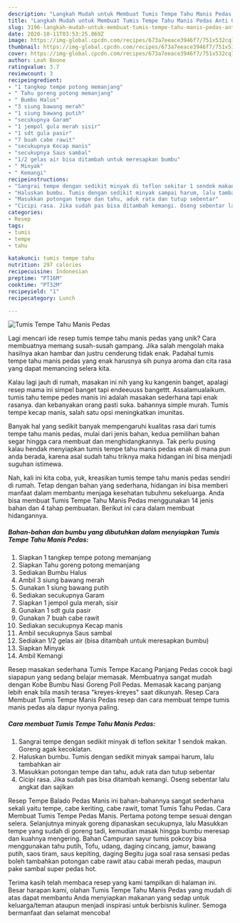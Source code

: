 ```yaml
---
description: "Langkah Mudah untuk Membuat Tumis Tempe Tahu Manis Pedas Anti Gagal"
title: "Langkah Mudah untuk Membuat Tumis Tempe Tahu Manis Pedas Anti Gagal"
slug: 3196-langkah-mudah-untuk-membuat-tumis-tempe-tahu-manis-pedas-anti-gagal
date: 2020-10-11T03:53:25.869Z
image: https://img-global.cpcdn.com/recipes/673a7eeace3946f7/751x532cq70/tumis-tempe-tahu-manis-pedas-foto-resep-utama.jpg
thumbnail: https://img-global.cpcdn.com/recipes/673a7eeace3946f7/751x532cq70/tumis-tempe-tahu-manis-pedas-foto-resep-utama.jpg
cover: https://img-global.cpcdn.com/recipes/673a7eeace3946f7/751x532cq70/tumis-tempe-tahu-manis-pedas-foto-resep-utama.jpg
author: Leah Boone
ratingvalue: 3.7
reviewcount: 3
recipeingredient:
- "1 tangkep tempe potong memanjang"
- " Tahu goreng potong memanjang"
- " Bumbu Halus"
- "3 siung bawang merah"
- "1 siung bawang putih"
- "secukupnya Garam"
- "1 jempol gula merah sisir"
- "1 sdt gula pasir"
- "7 buah cabe rawit"
- "secukupnya Kecap manis"
- "secukupnya Saus sambal"
- "1/2 gelas air bisa ditambah untuk meresapkan bumbu"
- " Minyak"
- " Kemangi"
recipeinstructions:
- "Sangrai tempe dengan sedikit minyak di teflon sekitar 1 sendok makan. Goreng agak kecoklatan."
- "Haluskan bumbu. Tumis dengan sedikit minyak sampai harum, lalu tambahkan air"
- "Masukkan potongan tempe dan tahu, aduk rata dan tutup sebentar"
- "Cicipi rasa. Jika sudah pas bisa ditambah kemangi. Oseng sebentar lalu angkat dan sajikan"
categories:
- Resep
tags:
- tumis
- tempe
- tahu

katakunci: tumis tempe tahu 
nutrition: 297 calories
recipecuisine: Indonesian
preptime: "PT16M"
cooktime: "PT32M"
recipeyield: "1"
recipecategory: Lunch

---
```



![Tumis Tempe Tahu Manis Pedas](https://img-global.cpcdn.com/recipes/673a7eeace3946f7/751x532cq70/tumis-tempe-tahu-manis-pedas-foto-resep-utama.jpg)

Lagi mencari ide resep tumis tempe tahu manis pedas yang unik? Cara membuatnya memang susah-susah gampang. Jika salah mengolah maka hasilnya akan hambar dan justru cenderung tidak enak. Padahal tumis tempe tahu manis pedas yang enak harusnya sih punya aroma dan cita rasa yang dapat memancing selera kita.

Kalau lagi jauh di rumah, masakan ini nih yang ku kangenin banget, apalagi resep mama ini simpel banget tapi endeeuuss bangettt. Assalamualaikum. tumis tahu tempe pedes manis ini adalah masakan sederhana tapi enak rasanya. dan kebanyakan orang pasti suka. bahannya simple murah. Tumis tempe kecap manis, salah satu opsi meningkatkan imunitas.

Banyak hal yang sedikit banyak mempengaruhi kualitas rasa dari tumis tempe tahu manis pedas, mulai dari jenis bahan, kedua pemilihan bahan segar hingga cara membuat dan menghidangkannya. Tak perlu pusing kalau hendak menyiapkan tumis tempe tahu manis pedas enak di mana pun anda berada, karena asal sudah tahu triknya maka hidangan ini bisa menjadi suguhan istimewa.


Nah, kali ini kita coba, yuk, kreasikan tumis tempe tahu manis pedas sendiri di rumah. Tetap dengan bahan yang sederhana, hidangan ini bisa memberi manfaat dalam membantu menjaga kesehatan tubuhmu sekeluarga. Anda bisa membuat Tumis Tempe Tahu Manis Pedas menggunakan 14 jenis bahan dan 4 tahap pembuatan. Berikut ini cara dalam membuat hidangannya.

<!--inarticleads1-->

##### Bahan-bahan dan bumbu yang dibutuhkan dalam menyiapkan Tumis Tempe Tahu Manis Pedas:

1. Siapkan 1 tangkep tempe potong memanjang
1. Siapkan  Tahu goreng potong memanjang
1. Sediakan  Bumbu Halus
1. Ambil 3 siung bawang merah
1. Gunakan 1 siung bawang putih
1. Sediakan secukupnya Garam
1. Siapkan 1 jempol gula merah, sisir
1. Gunakan 1 sdt gula pasir
1. Gunakan 7 buah cabe rawit
1. Sediakan secukupnya Kecap manis
1. Ambil secukupnya Saus sambal
1. Sediakan 1/2 gelas air (bisa ditambah untuk meresapkan bumbu)
1. Siapkan  Minyak
1. Ambil  Kemangi


Resep masakan sederhana Tumis Tempe Kacang Panjang Pedas cocok bagi siapapun yang sedang belajar memasak. Membuatnya sangat mudah dengan Kobe Bumbu Nasi Goreng Poll Pedas. Memasak kacang panjang lebih enak bila masih terasa &#34;kreyes-kreyes&#34; saat dikunyah. Resep Cara Membuat Tumis Tempe Manis Pedas resep dan cara membuat tempe tumis manis pedas ala dapur nyonya paling. 

<!--inarticleads2-->

##### Cara membuat Tumis Tempe Tahu Manis Pedas:

1. Sangrai tempe dengan sedikit minyak di teflon sekitar 1 sendok makan. Goreng agak kecoklatan.
1. Haluskan bumbu. Tumis dengan sedikit minyak sampai harum, lalu tambahkan air
1. Masukkan potongan tempe dan tahu, aduk rata dan tutup sebentar
1. Cicipi rasa. Jika sudah pas bisa ditambah kemangi. Oseng sebentar lalu angkat dan sajikan


Resep Tempe Balado Pedas Manis ini bahan-bahannya sangat sederhana sekali yaitu tempe, cabe keriting, cabe rawit, tomat Tumis Tahu Pedas. Cara Membuat Tumis Tempe Pedas Manis. Pertama potong tempe sesuai dengan selera. Selanjutnya minyak goreng dipanaskan secukupnya, lalu Masukkan tempe yang sudah di goreng tadi, kemudian masak hingga bumbu meresap dan kuahnya mengering. Bahan Campuran sayur tumis pokcoy bisa menggunakan tahu putih, Tofu, udang, daging cincang, jamur, bawang putih, saos tiram, saus kepiting, daging Begitu juga soal rasa sensasi pedas boleh tambahkan potongan cabe rawit atau cabai merah pedas, maupun pake sambal super pedas hot. 

Terima kasih telah membaca resep yang kami tampilkan di halaman ini. Besar harapan kami, olahan Tumis Tempe Tahu Manis Pedas yang mudah di atas dapat membantu Anda menyiapkan makanan yang sedap untuk keluarga/teman ataupun menjadi inspirasi untuk berbisnis kuliner. Semoga bermanfaat dan selamat mencoba!
